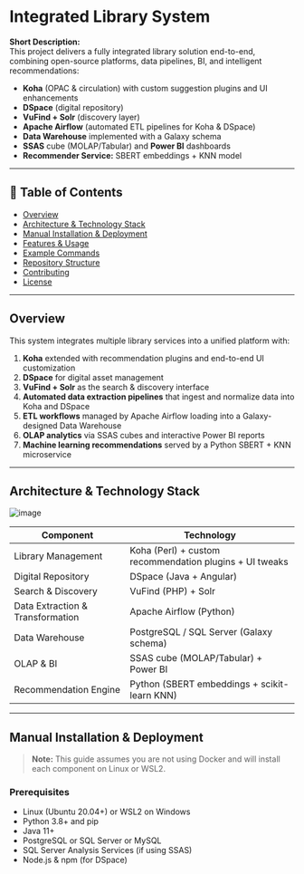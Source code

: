 # Integrated Library System

**Short Description:**  
This project delivers a fully integrated library solution end-to-end, combining open-source platforms, data pipelines, BI, and intelligent recommendations:

- **Koha** (OPAC & circulation) with custom suggestion plugins and UI enhancements
- **DSpace** (digital repository)
- **VuFind + Solr** (discovery layer)
- **Apache Airflow** (automated ETL pipelines for Koha & DSpace)
- **Data Warehouse** implemented with a Galaxy schema
- **SSAS** cube (MOLAP/Tabular) and **Power BI** dashboards
- **Recommender Service:** SBERT embeddings + KNN model

---

## 📑 Table of Contents
- [Overview](#overview)
- [Architecture & Technology Stack](#architecture--technology-stack)
- [Manual Installation & Deployment](#manual-installation--deployment)
- [Features & Usage](#features--usage)
- [Example Commands](#example-commands)
- [Repository Structure](#repository-structure)
- [Contributing](#contributing)
- [License](#license)

---

## Overview

This system integrates multiple library services into a unified platform with:
1. **Koha** extended with recommendation plugins and end-to-end UI customization
2. **DSpace** for digital asset management
3. **VuFind + Solr** as the search & discovery interface
4. **Automated data extraction pipelines** that ingest and normalize data into Koha and DSpace
5. **ETL workflows** managed by Apache Airflow loading into a Galaxy-designed Data Warehouse
6. **OLAP analytics** via SSAS cubes and interactive Power BI reports
7. **Machine learning recommendations** served by a Python SBERT + KNN microservice

---

## Architecture & Technology Stack
![image](https://github.com/user-attachments/assets/6f5163c6-81cf-4ad7-8b63-e3593d25a878)

| Component                        | Technology                                    |
|----------------------------------|-----------------------------------------------|
| Library Management               | Koha (Perl) + custom recommendation plugins + UI tweaks |
| Digital Repository               | DSpace (Java + Angular)                       |
| Search & Discovery               | VuFind (PHP) + Solr                           |
| Data Extraction & Transformation | Apache Airflow (Python)                       |
| Data Warehouse                   | PostgreSQL / SQL Server (Galaxy schema)       |
| OLAP & BI                        | SSAS cube (MOLAP/Tabular) + Power BI           |
| Recommendation Engine            | Python (SBERT embeddings + scikit-learn KNN)  |
---

## Manual Installation & Deployment

> **Note:** This guide assumes you are not using Docker and will install each component on Linux or WSL2.

### Prerequisites
- Linux (Ubuntu 20.04+) or WSL2 on Windows
- Python 3.8+ and pip
- Java 11+
- PostgreSQL or SQL Server or MySQL
- SQL Server Analysis Services (if using SSAS)
- Node.js & npm (for DSpace)

